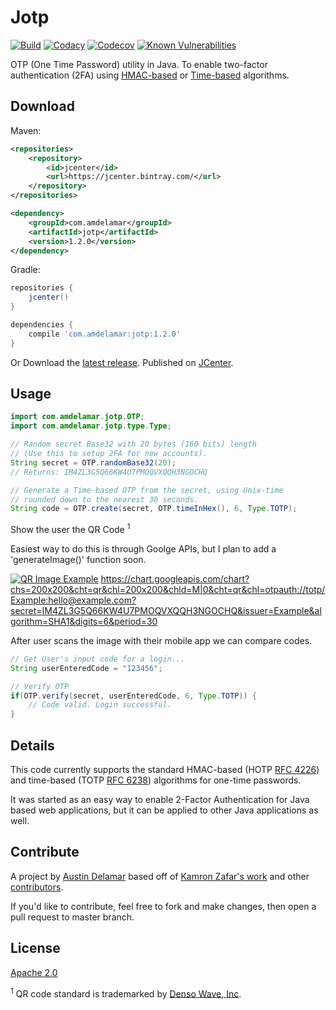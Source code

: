 # Jotp

[![Build](https://img.shields.io/drone/build/amdelamar/jotp.svg)](https://cloud.drone.io/amdelamar/jotp)
[![Codacy](https://img.shields.io/codacy/grade/d81a548aa6274895a2b08aac2400d8da.svg)](https://www.codacy.com/app/amdelamar/jotp)
[![Codecov](https://img.shields.io/codecov/c/github/amdelamar/jotp.svg)](https://codecov.io/gh/amdelamar/jotp)
[![Known Vulnerabilities](https://snyk.io/test/github/amdelamar/jotp/badge.svg)](https://snyk.io/test/github/amdelamar/jotp)

OTP (One Time Password) utility in Java. To enable two-factor authentication (2FA) using [HMAC-based](https://tools.ietf.org/html/rfc4226) or [Time-based](https://tools.ietf.org/html/rfc6238) algorithms.


## Download

Maven:

```xml
<repositories>
    <repository>
        <id>jcenter</id>
        <url>https://jcenter.bintray.com/</url>
    </repository>
</repositories>

<dependency>
    <groupId>com.amdelamar</groupId>
    <artifactId>jotp</artifactId>
    <version>1.2.0</version>
</dependency>
```

Gradle:

```gradle
repositories {
    jcenter()
}

dependencies {
    compile 'com.amdelamar:jotp:1.2.0'
}
```

Or Download the [latest release](https://github.com/amdelamar/jotp/releases). Published on [JCenter](https://bintray.com/amdelamar/mvn/jotp).


## Usage

```java
import com.amdelamar.jotp.OTP;
import com.amdelamar.jotp.type.Type;

// Random secret Base32 with 20 bytes (160 bits) length
// (Use this to setup 2FA for new accounts).
String secret = OTP.randomBase32(20);
// Returns: IM4ZL3G5Q66KW4U7PMOQVXQQH3NGOCHQ

// Generate a Time-based OTP from the secret, using Unix-time
// rounded down to the nearest 30 seconds.
String code = OTP.create(secret, OTP.timeInHex(), 6, Type.TOTP);
```

Show the user the QR Code <sup>1</sup>

Easiest way to do this is through Goolge APIs, but I plan to add a 'generateImage()' function soon.

[![QR Image Example](https://chart.googleapis.com/chart?chs=200x200&cht=qr&chl=200x200&chld=M|0&cht=qr&chl=otpauth://totp/Example:hello@example.com?secret=IM4ZL3G5Q66KW4U7PMOQVXQQH3NGOCHQ&issuer=Example&algorithm=SHA1&digits=6&period=30)](https://developers.google.com/chart/infographics/docs/qr_codes)
https://chart.googleapis.com/chart?chs=200x200&cht=qr&chl=200x200&chld=M|0&cht=qr&chl=otpauth://totp/Example:hello@example.com?secret=IM4ZL3G5Q66KW4U7PMOQVXQQH3NGOCHQ&issuer=Example&algorithm=SHA1&digits=6&period=30

After user scans the image with their mobile app we can compare codes.

```java
// Get User's input code for a login...
String userEnteredCode = "123456";

// Verify OTP
if(OTP.verify(secret, userEnteredCode, 6, Type.TOTP)) {
    // Code valid. Login successful.
}
```


## Details

This code currently supports the standard HMAC-based (HOTP [RFC 4226](https://tools.ietf.org/html/rfc4226)) and time-based (TOTP [RFC 6238](https://tools.ietf.org/html/rfc6238)) algorithms for one-time passwords.

It was started as an easy way to enable 2-Factor Authentication for Java based web applications, but it can be applied to other Java applications as well.


## Contribute

A project by [Austin Delamar](https://github.com/amdelamar) based off of [Kamron Zafar's work](https://github.com/kamranzafar/libotp) and other [contributors](https://github.com/amdelamar/jotp/graphs/contributors).

If you'd like to contribute, feel free to fork and make changes, then open a pull request to master branch.


## License

[Apache 2.0](https://github.com/amdelamar/jotp/blob/master/LICENSE)

<sup>1</sup> QR code standard is trademarked by [Denso Wave, Inc](http://www.denso-wave.com/qrcode/index-e.html).
